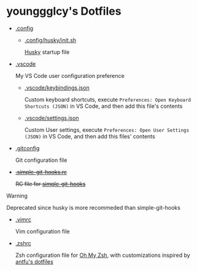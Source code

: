 # younggglcy's Dotfiles

- [.config](./.config)

  - [.config/husky/init.sh](./.config/husky/init.sh)
  
    [Husky](https://typicode.github.io/husky/) startup file

- [.vscode](./.vscode)

  My VS Code user configuration preference

  - [.vscode/keybindings.json](./.vscode/keybindings.json)

    Custom keyboard shortcuts, execute `Preferences: Open Keyboard Shortcuts (JSON)` in VS Code, and then add this file's contents
  - [.vscode/settings.json](./.vscode/settings.json)
  
    Custom User settings, execute `Preferences: Open User Settings (JSON)` in VS Code, and then add this files' contents

- [.gitconfig](./.gitconfig)

  Git configuration file

- ~~[.simple-git-hooks.rc](./.simple-git-hooks.rc)~~

  ~~RC file for [simple-git-hooks](https://github.com/toplenboren/simple-git-hooks)~~

> [!WARNING]
> Deprecated since husky is more recommeded than simple-git-hooks

- [.vimrc](./.vimrc)

  Vim configuration file

- [.zshrc](./.zshrc)

  Zsh configuration file for [Oh My Zsh](https://ohmyz.sh/), with customizations inspired by [antfu's dotfiles](https://github.com/antfu/dotfiles)
